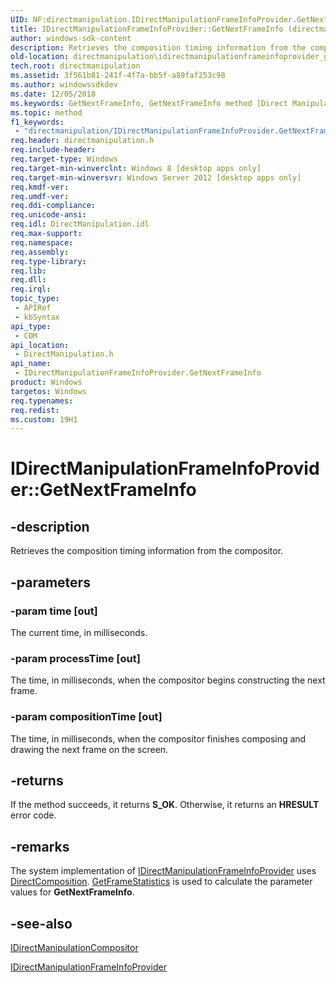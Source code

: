 ```yaml
---
UID: NF:directmanipulation.IDirectManipulationFrameInfoProvider.GetNextFrameInfo
title: IDirectManipulationFrameInfoProvider::GetNextFrameInfo (directmanipulation.h)
author: windows-sdk-content
description: Retrieves the composition timing information from the compositor.
old-location: directmanipulation\idirectmanipulationframeinfoprovider_getnextframeinfo.htm
tech.root: directmanipulation
ms.assetid: 3f561b81-241f-4f7a-bb5f-a89faf253c98
ms.author: windowssdkdev
ms.date: 12/05/2018
ms.keywords: GetNextFrameInfo, GetNextFrameInfo method [Direct Manipulation], GetNextFrameInfo method [Direct Manipulation],IDirectManipulationFrameInfoProvider interface, IDirectManipulationFrameInfoProvider interface [Direct Manipulation],GetNextFrameInfo method, IDirectManipulationFrameInfoProvider.GetNextFrameInfo, IDirectManipulationFrameInfoProvider::GetNextFrameInfo, directmanipulation.idirectmanipulationframeinfoprovider_getnextframeinfo, directmanipulation/IDirectManipulationFrameInfoProvider::GetNextFrameInfo
ms.topic: method
f1_keywords: 
 - "directmanipulation/IDirectManipulationFrameInfoProvider.GetNextFrameInfo"
req.header: directmanipulation.h
req.include-header: 
req.target-type: Windows
req.target-min-winverclnt: Windows 8 [desktop apps only]
req.target-min-winversvr: Windows Server 2012 [desktop apps only]
req.kmdf-ver: 
req.umdf-ver: 
req.ddi-compliance: 
req.unicode-ansi: 
req.idl: DirectManipulation.idl
req.max-support: 
req.namespace: 
req.assembly: 
req.type-library: 
req.lib: 
req.dll: 
req.irql: 
topic_type:
 - APIRef
 - kbSyntax
api_type:
 - COM
api_location:
 - DirectManipulation.h
api_name:
 - IDirectManipulationFrameInfoProvider.GetNextFrameInfo
product: Windows
targetos: Windows
req.typenames: 
req.redist: 
ms.custom: 19H1
---
```


# IDirectManipulationFrameInfoProvider::GetNextFrameInfo


## -description


Retrieves the composition timing information from the compositor.


## -parameters




### -param time [out]

The current time, in milliseconds.


### -param processTime [out]

The time, in milliseconds, when the compositor begins constructing the next frame.


### -param compositionTime [out]

The time, in milliseconds, when the compositor finishes composing and drawing the next frame on the screen.


## -returns



If the method succeeds, it returns <b>S_OK</b>. Otherwise, it returns an <b>HRESULT</b> error code.




## -remarks



The system implementation of <a href="https://docs.microsoft.com/previous-versions/windows/desktop/api/directmanipulation/nn-directmanipulation-idirectmanipulationframeinfoprovider">IDirectManipulationFrameInfoProvider</a> uses <a href="https://docs.microsoft.com/windows/desktop/directcomp/directcomposition-portal">DirectComposition</a>. <a href="https://docs.microsoft.com/windows/desktop/api/dcomp/nf-dcomp-idcompositiondevice-getframestatistics">GetFrameStatistics</a> is used to calculate the parameter values for <b>GetNextFrameInfo</b>.




## -see-also




<a href="https://docs.microsoft.com/previous-versions/windows/desktop/api/directmanipulation/nn-directmanipulation-idirectmanipulationcompositor">IDirectManipulationCompositor</a>



<a href="https://docs.microsoft.com/previous-versions/windows/desktop/api/directmanipulation/nn-directmanipulation-idirectmanipulationframeinfoprovider">IDirectManipulationFrameInfoProvider</a>
 

 

